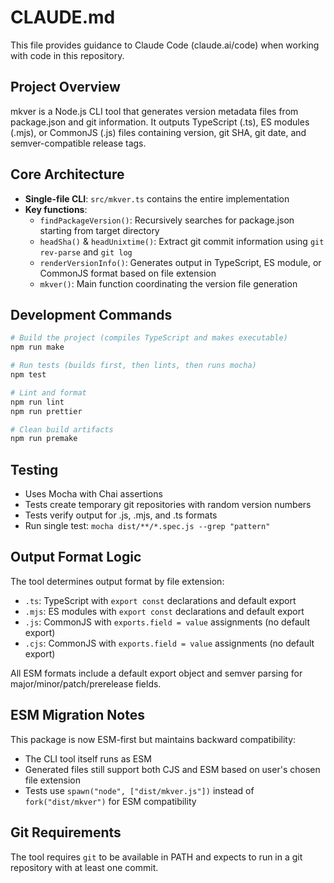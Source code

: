 # CLAUDE.md

This file provides guidance to Claude Code (claude.ai/code) when working with code in this repository.

## Project Overview

mkver is a Node.js CLI tool that generates version metadata files from package.json and git information. It outputs TypeScript (.ts), ES modules (.mjs), or CommonJS (.js) files containing version, git SHA, git date, and semver-compatible release tags.

## Core Architecture

- **Single-file CLI**: `src/mkver.ts` contains the entire implementation
- **Key functions**:
  - `findPackageVersion()`: Recursively searches for package.json starting from target directory
  - `headSha()` & `headUnixtime()`: Extract git commit information using `git rev-parse` and `git log`
  - `renderVersionInfo()`: Generates output in TypeScript, ES module, or CommonJS format based on file extension
  - `mkver()`: Main function coordinating the version file generation

## Development Commands

```bash
# Build the project (compiles TypeScript and makes executable)
npm run make

# Run tests (builds first, then lints, then runs mocha)
npm test

# Lint and format
npm run lint
npm run prettier

# Clean build artifacts
npm run premake
```

## Testing

- Uses Mocha with Chai assertions
- Tests create temporary git repositories with random version numbers
- Tests verify output for .js, .mjs, and .ts formats
- Run single test: `mocha dist/**/*.spec.js --grep "pattern"`

## Output Format Logic

The tool determines output format by file extension:
- `.ts`: TypeScript with `export const` declarations and default export
- `.mjs`: ES modules with `export const` declarations and default export
- `.js`: CommonJS with `exports.field = value` assignments (no default export)
- `.cjs`: CommonJS with `exports.field = value` assignments (no default export)

All ESM formats include a default export object and semver parsing for major/minor/patch/prerelease fields.

## ESM Migration Notes

This package is now ESM-first but maintains backward compatibility:
- The CLI tool itself runs as ESM 
- Generated files still support both CJS and ESM based on user's chosen file extension
- Tests use `spawn("node", ["dist/mkver.js"])` instead of `fork("dist/mkver")` for ESM compatibility

## Git Requirements

The tool requires `git` to be available in PATH and expects to run in a git repository with at least one commit.